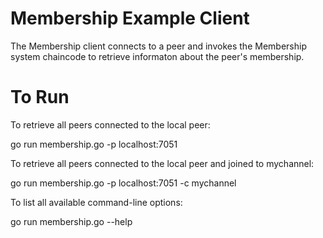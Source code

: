 # Membership Example Client

The Membership client connects to a peer and invokes the Membership system chaincode to retrieve informaton about the peer's membership.

# To Run

To retrieve all peers connected to the local peer:

go run membership.go -p localhost:7051

To retrieve all peers connected to the local peer and joined to mychannel:

go run membership.go -p localhost:7051 -c mychannel

To list all available command-line options:

go run membership.go --help

